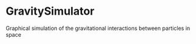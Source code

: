 GravitySimulator
================

Graphical simulation of the gravitational interactions between particles in space
